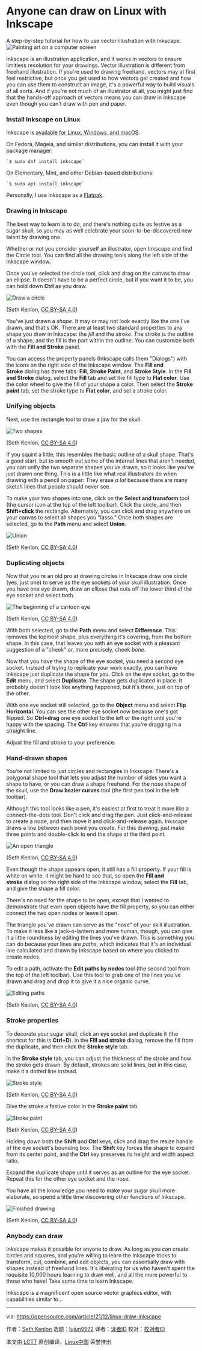 [#]: subject: "Anyone can draw on Linux with Inkscape"
[#]: via: "https://opensource.com/article/21/12/linux-draw-inkscape"
[#]: author: "Seth Kenlon https://opensource.com/users/seth"
[#]: collector: "lujun9972"
[#]: translator: " "
[#]: reviewer: " "
[#]: publisher: " "
[#]: url: " "

Anyone can draw on Linux with Inkscape
======
A step-by-step tutorial for how to use vector illustration with
Inkscape.
![Painting art on a computer screen][1]

Inkscape is an illustration application, and it works in vectors to ensure limitless resolution for your drawings. Vector illustration is different from freehand illustration. If you're used to drawing freehand, vectors may at first feel restrictive, but once you get used to how vectors get created and how you can use them to construct an image, it's a powerful way to build visuals of all sorts. And if you're not much of an illustrator at all, you might just find that the hands-off approach of vectors means you can draw in Inkscape even though you can't draw with pen and paper.

### Install Inkscape on Linux

Inkscape is [available for Linux, Windows, and macOS][2].

On Fedora, Mageia, and similar distributions, you can install it with your package manager:


```
`$ sudo dnf install inkscape`
```

On Elementary, Mint, and other Debian-based distributions:


```
`$ sudo apt install inkscape`
```

Personally, I use Inkscape as a [Flatpak][3].

### Drawing in Inkscape

The best way to learn is to do, and there's nothing quite as festive as a sugar skull, so you may as well celebrate your soon-to-be-discovered new talent by drawing one.

Whether or not you consider yourself an illustrator, open Inkscape and find the Circle tool. You can find all the drawing tools along the left side of the Inkscape window.

Once you've selected the circle tool, click and drag on the canvas to draw an ellipse. It doesn't have to be a perfect circle, but if you want it to be, you can hold down **Ctrl** as you draw.

![Draw a circle][4]

(Seth Kenlon, [CC BY-SA 4.0][5])

You've just drawn a _shape_. It may or may not look exactly like the one I've drawn, and that's OK. There are at least two standard properties to any shape you draw in Inkscape: the _fill_ and the _stroke_. The stroke is the outline of a shape, and the fill is the part within the outline. You can customize both with the **Fill and Stroke** panel.

You can access the property panels (Inkscape calls them "Dialogs") with the icons on the right side of the Inkscape window. The **Fill and Stroke** dialog has three tabs: **Fill**, **Stroke Paint**, and **Stroke Style**. In the **Fill and Stroke** dialog, select the **Fill** tab and set the fill type to **Flat color**. Use the color wheel to give the fill of your shape a color. Then select the **Stroke paint** tab, set the stroke type to **Flat color**, and set a stroke color.

### Unifying objects

Next, use the rectangle tool to draw a jaw for the skull.

![Two shapes][6]

(Seth Kenlon, [CC BY-SA 4.0][5])

If you squint a little, this resembles the basic outline of a skull shape. That's a good start, but to smooth out some of the internal lines that aren't needed, you can unify the two separate shapes you've drawn, so it looks like you've just drawn one thing. This is a little like what real illustrators do when drawing with a pencil on paper: They erase _a lot_ because there are many sketch lines that people should never see.

To make your two shapes into one, click on the **Select and transform** tool (the cursor icon at the top of the left toolbar). Click the circle, and then **Shift+click** the rectangle. Alternately, you can click and drag anywhere on your canvas to select all shapes you "lasso." Once both shapes are selected, go to the **Path** menu and select **Union**.

![Union][7]

(Seth Kenlon, [CC BY-SA 4.0][5])

### Duplicating objects

Now that you're an old pro at drawing circles in Inkscape draw one circle (yes, just one) to serve as the eye sockets of your skull illustration. Once you have one eye drawn, draw an ellipse that cuts off the lower third of the eye socket and select both.

![The beginning of a cartoon eye][8]

(Seth Kenlon, [CC BY-SA 4.0][5])

With both selected, go to the **Path** menu and select **Difference**. This removes the topmost shape, plus everything it's covering, from the bottom shape. In this case, that leaves you with an eye socket with a pleasant suggestion of a "cheek" or, more precisely, cheek _bone_.

Now that you have the shape of the eye socket, you need a second eye socket. Instead of trying to replicate your work exactly, you can have Inkscape just duplicate the shape for you. Click on the eye socket, go to the **Edit** menu, and select **Duplicate**. The shape gets duplicated in place. It probably doesn't look like anything happened, but it's there, just on top of the other.

With one eye socket still selected, go to the **Object** menu and select **Flip Horizontal**. You can see the other eye socket now because one's got flipped. So **Ctrl+drag** one eye socket to the left or the right until you're happy with the spacing. The **Ctrl** key ensures that you're dragging in a straight line.

Adjust the fill and stroke to your preference.

### Hand-drawn shapes

You're not limited to just circles and rectangles in Inkscape. There's a polygonal shape tool that lets you adjust the number of sides you want a shape to have, or you can draw a shape freehand. For the nose shape of the skull, use the **Draw bezier curves** tool (the first pen tool in the left toolbar).

Although this tool looks like a pen, it's easiest at first to treat it more like a connect-the-dots tool. Don't click and drag the pen. Just click-and-release to create a node, and then move it and click-and-release again. Inkscape draws a line between each point you create. For this drawing, just make three points and double-click to end the shape at the third point.

![An open triangle][9]

(Seth Kenlon, [CC BY-SA 4.0][5])

Even though the shape appears open, it still has a fill property. If your fill is white on white, it might be hard to see that, so open the **Fill and stroke** dialog on the right side of the Inkscape window, select the **Fill** tab, and give the shape a fill color.

There's no need for the shape to be open, except that I wanted to demonstrate that even open objects have the fill property, so you can either connect the two open nodes or leave it open.

The triangle you've drawn can serve as the "nose" of your skill illustration. To make it less like a jack-o-lantern and more human, though, you can give it a little roundness by editing the lines you've drawn. This is something you can do because your lines are _paths_, which indicates that it's an individual line calculated and drawn by Inkscape based on where you clicked to create nodes.

To edit a path, activate the **Edit paths by nodes** tool (the second tool from the top of the left toolbar). Use this tool to grab one of the lines you've drawn and drag and drop it to give it a nice organic curve.

![Editing paths][10]

(Seth Kenlon, [CC BY-SA 4.0][5])

### Stroke properties

To decorate your sugar skull, click an eye socket and duplicate it (the shortcut for this is **Ctrl+D**). In the **Fill and stroke** dialog, remove the fill from the duplicate, and then click the **Stroke style** tab.

In the **Stroke style** tab, you can adjust the thickness of the stroke and how the stroke gets drawn. By default, strokes are solid lines, but in this case, make it a dotted line instead.

![Stroke style][11]

(Seth Kenlon, [CC BY-SA 4.0][5])

Give the stroke a festive color in the **Stroke paint** tab.

![Stroke paint][12]

(Seth Kenlon, [CC BY-SA 4.0][5])

Holding down both the **Shift** and **Ctrl** keys, click and drag the resize handle of the eye socket's bounding box. The **Shift** key forces the shape to expand from its center point, and the **Ctrl** key preserves its height and width aspect ratio.

Expand the duplicate shape until it serves as an outline for the eye socket. Repeat this for the other eye socket and the nose.

You have all the knowledge you need to make your sugar skull more elaborate, so spend a little time discovering other functions of Inkscape.

![Finished drawing][13]

(Seth Kenlon, [CC BY-SA 4.0][5])

### Anybody can draw

Inkscape makes it possible for anyone to draw. As long as you can create circles and squares, and you're willing to learn the Inkscape tricks to transform, cut, combine, and edit objects, you can essentially draw with shapes instead of freehand lines. It's liberating for us who haven't spent the requisite 10,000 hours learning to draw well, and all the more powerful to those who have! Take some time to learn Inkscape.

Inkscape is a magnificent open source vector graphics editor, with capabilities similar to...

--------------------------------------------------------------------------------

via: https://opensource.com/article/21/12/linux-draw-inkscape

作者：[Seth Kenlon][a]
选题：[lujun9972][b]
译者：[译者ID](https://github.com/译者ID)
校对：[校对者ID](https://github.com/校对者ID)

本文由 [LCTT](https://github.com/LCTT/TranslateProject) 原创编译，[Linux中国](https://linux.cn/) 荣誉推出

[a]: https://opensource.com/users/seth
[b]: https://github.com/lujun9972
[1]: https://opensource.com/sites/default/files/styles/image-full-size/public/lead-images/painting_computer_screen_art_design_creative.png?itok=LVAeQx3_ (Painting art on a computer screen)
[2]: https://inkscape.org
[3]: https://opensource.com/article/21/11/install-flatpak-linux
[4]: https://opensource.com/sites/default/files/uploads/inkscape-00-circle.jpg (Draw a circle)
[5]: https://creativecommons.org/licenses/by-sa/4.0/
[6]: https://opensource.com/sites/default/files/uploads/inkscape-01-rectangle.jpg (Two shapes)
[7]: https://opensource.com/sites/default/files/uploads/inkscape-02-union.jpg (Union)
[8]: https://opensource.com/sites/default/files/uploads/inkscape-03-eye.jpg (The beginning of a cartoon eye)
[9]: https://opensource.com/sites/default/files/uploads/inkscape-04-triangle.jpg (An open triangle)
[10]: https://opensource.com/sites/default/files/uploads/inkscape-05-edit-path.jpg (Editing paths)
[11]: https://opensource.com/sites/default/files/uploads/inkscape-06-stroke-style.jpg (Stroke style)
[12]: https://opensource.com/sites/default/files/uploads/inkscape-07-stroke-paint.jpg (Stroke paint)
[13]: https://opensource.com/sites/default/files/uploads/inkscape-08-skull.jpg (Finished drawing)
